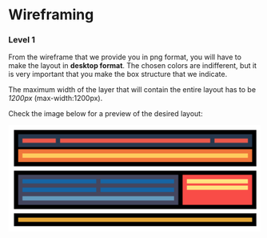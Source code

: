 # Wireframing

### Level 1

From the wireframe that we provide you in png format, you will have to make the layout in <b>desktop format</b>. The chosen colors are indifferent,
but it is very important that you make the box structure that we indicate.

The maximum width of the layer that will contain the entire layout has to be <i>1200px</i> (max-width:1200px).

Check the image below for a preview of the desired layout:

![project screenshot](./assets/screenshot.png)

